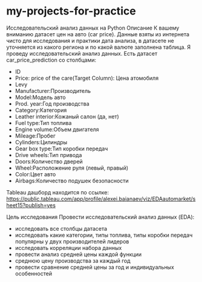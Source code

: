 # my-projects-for-practice
Исследовательский анализ данных на Python
Описание
К вашему вниманию датасет цен на авто (car price). Данные взяты из интернета чисто для исследования и практики дата анализа, в датасете не уточняется из какого региона и по какой валюте заполнена таблица. Я проведу исследовательский анализ данных. Есть датасет car_price_prediction со столбцами:
- ID
- Price: price of the care(Target Column): Цена атомобиля
- Levy
- Manufacturer:Производитель
- Model:Модель авто
- Prod. year:Год производства
- Category:Категория
- Leather interior:Кожаный салон (да, нет)
- Fuel type:Тип топлива
- Engine volume:Объем двигателя
- Mileage:Пробег
- Cylinders:Цилиндры
- Gear box type:Тип коробки передач
- Drive wheels:Тип привода
- Doors:Количество дверей
- Wheel:Расположение руля (левый, правый)
- Color:Цвет авто
- Airbags:Количество подушек безопасности
  
Tableau дашборд находится по ссылке: https://public.tableau.com/app/profile/alexei.baianaev/viz/EDAautomarket/sheet15?publish=yes

Цель исследования
Провести исследовательский анализ данных (EDA):
- исследовать все столбцы датасета
- исследовать какие категории, типы топлива, типы коробки передач популярны у двух производителей лидеров
- исследовать корреляции набора данных
- провести анализ средней цены каждой функции
- среднюю цену производства за каждый год
- провести сравнение средней цены за год и индивидуальных особенностей

